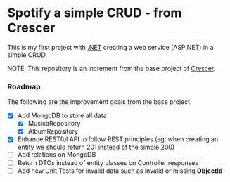 # Spotify a simple CRUD - from Crescer

This is my first project with [.NET](https://dotnet.microsoft.com/) creating a web service (ASP.NET) in a simple CRUD.

NOTE: This repository is an increment from the base project of [Crescer](https://crescer.cwi.com.br/).

### Roadmap

The following are the improvement goals from the base project.

- [x] Add MongoDB to store all data
    - [x] MusicaRepository
    - [x] AlbumRepository
- [x] Enhance RESTful API to follow REST principles (eg: when creating an entity we should return 201 instead of the simple 200)
- [ ] Add relations on MongoDB
- [ ] Return DTOs instead of entity classes on Controller responses
- [ ] Add new Unit Tests for invalid data such as invalid or missing **ObjectId**